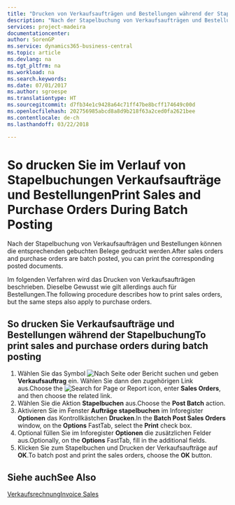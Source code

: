 ```yaml
---
title: "Drucken von Verkaufsaufträgen und Bestellungen während der Stapelbuchung"
description: "Nach der Stapelbuchung von Verkaufsaufträgen und Bestellungen können die entsprechenden gebuchten Belege gedruckt werden."
services: project-madeira
documentationcenter: 
author: SorenGP
ms.service: dynamics365-business-central
ms.topic: article
ms.devlang: na
ms.tgt_pltfrm: na
ms.workload: na
ms.search.keywords: 
ms.date: 07/01/2017
ms.author: sgroespe
ms.translationtype: HT
ms.sourcegitcommit: d7fb34e1c9428a64c71ff47be8bcff174649c00d
ms.openlocfilehash: 202756985abcd8a8d9b218f63a2ced0fa2621bee
ms.contentlocale: de-ch
ms.lasthandoff: 03/22/2018

---
```

# <a name="print-sales-and-purchase-orders-during-batch-posting"></a><span data-ttu-id="35807-103">So drucken Sie im Verlauf von Stapelbuchungen Verkaufsaufträge und Bestellungen</span><span class="sxs-lookup"><span data-stu-id="35807-103">Print Sales and Purchase Orders During Batch Posting</span></span>
<span data-ttu-id="35807-104">Nach der Stapelbuchung von Verkaufsaufträgen und Bestellungen können die entsprechenden gebuchten Belege gedruckt werden.</span><span class="sxs-lookup"><span data-stu-id="35807-104">After sales orders and purchase orders are batch posted, you can print the corresponding posted documents.</span></span>  

<span data-ttu-id="35807-105">Im folgenden Verfahren wird das Drucken von Verkaufsaufträgen beschrieben. Dieselbe Gewusst wie gilt allerdings auch für Bestellungen.</span><span class="sxs-lookup"><span data-stu-id="35807-105">The following procedure describes how to print sales orders, but the same steps also apply to purchase orders.</span></span>  

## <a name="to-print-sales-and-purchase-orders-during-batch-posting"></a><span data-ttu-id="35807-106">So drucken Sie Verkaufsaufträge und Bestellungen während der Stapelbuchung</span><span class="sxs-lookup"><span data-stu-id="35807-106">To print sales and purchase orders during batch posting</span></span>  

1.  <span data-ttu-id="35807-107">Wählen Sie das Symbol ![Nach Seite oder Bericht suchen](../../media/ui-search/search_small.png "Nach Seite oder Bericht suchen") und geben **Verkaufsauftrag** ein. Wählen Sie dann den zugehörigen Link aus.</span><span class="sxs-lookup"><span data-stu-id="35807-107">Choose the ![Search for Page or Report](../../media/ui-search/search_small.png "Search for Page or Report icon") icon, enter **Sales Orders**, and then choose the related link.</span></span>  
2.  <span data-ttu-id="35807-108">Wählen Sie die Aktion **Stapelbuchen** aus.</span><span class="sxs-lookup"><span data-stu-id="35807-108">Choose the **Post Batch** action.</span></span>  
3.  <span data-ttu-id="35807-109">Aktivieren Sie im Fenster **Aufträge stapelbuchen** im Inforegister **Optionen** das Kontrollkästchen **Drucken**.</span><span class="sxs-lookup"><span data-stu-id="35807-109">In the **Batch Post Sales Orders** window, on the **Options** FastTab, select the **Print** check box.</span></span>  
4.  <span data-ttu-id="35807-110">Optional füllen Sie im Inforegister **Optionen** die zusätzlichen Felder aus.</span><span class="sxs-lookup"><span data-stu-id="35807-110">Optionally, on the **Options** FastTab, fill in the additional fields.</span></span>  
5.  <span data-ttu-id="35807-111">Klicken Sie zum Stapelbuchen und Drucken der Verkaufsaufträge auf **OK**.</span><span class="sxs-lookup"><span data-stu-id="35807-111">To batch post and print the sales orders, choose the **OK** button.</span></span>  

## <a name="see-also"></a><span data-ttu-id="35807-112">Siehe auch</span><span class="sxs-lookup"><span data-stu-id="35807-112">See Also</span></span>  
[<span data-ttu-id="35807-113">Verkaufsrechnung</span><span class="sxs-lookup"><span data-stu-id="35807-113">Invoice Sales</span></span>](../../sales-how-invoice-sales.md)

